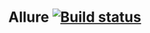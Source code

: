 # Allure [![Build status](https://ci.appveyor.com/api/projects/status/ly544wku25m1sc68/branch/master?svg=true)](https://ci.appveyor.com/project/christinakru/allure/branch/master)

